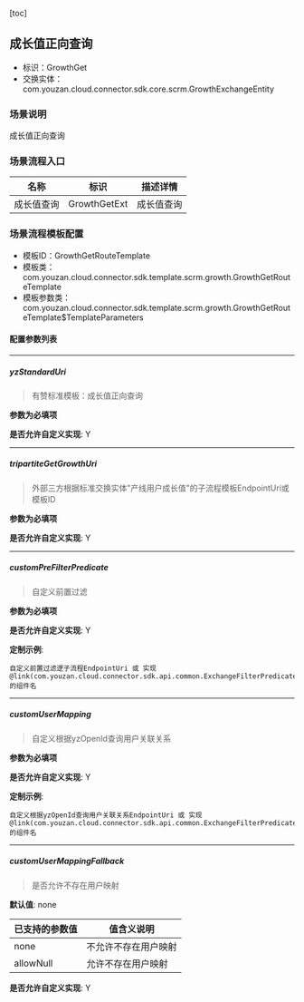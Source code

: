 [toc]

## 成长值正向查询
- 标识：GrowthGet
- 交换实体：com.youzan.cloud.connector.sdk.core.scrm.GrowthExchangeEntity
### 场景说明
成长值正向查询
### 场景流程入口

名称 | 标识 | 描述详情
---|---|---
成长值查询 | GrowthGetExt | 成长值查询

### 场景流程模板配置
- 模板ID：GrowthGetRouteTemplate
- 模板类：com.youzan.cloud.connector.sdk.template.scrm.growth.GrowthGetRouteTemplate
- 模板参数类：com.youzan.cloud.connector.sdk.template.scrm.growth.GrowthGetRouteTemplate$TemplateParameters

#### 配置参数列表

---
##### yzStandardUri
> 有赞标准模板：成长值正向查询

**参数为必填项**


**是否允许自定义实现**: Y

---
##### tripartiteGetGrowthUri
> 外部三方根据标准交换实体"产线用户成长值"的子流程模板EndpointUri或模板ID

**参数为必填项**


**是否允许自定义实现**: Y

---
##### customPreFilterPredicate
> 自定义前置过滤

**参数为必填项**


**是否允许自定义实现**: Y


**定制示例**:
```
自定义前置过滤逻子流程EndpointUri 或 实现@link(com.youzan.cloud.connector.sdk.api.common.ExchangeFilterPredicate)的组件名
```
---
##### customUserMapping
> 自定义根据yzOpenId查询用户关联关系

**参数为必填项**


**是否允许自定义实现**: Y


**定制示例**:
```
自定义根据yzOpenId查询用户关联关系EndpointUri 或 实现@link(com.youzan.cloud.connector.sdk.api.common.ExchangeFilterPredicate)的组件名
```
---
##### customUserMappingFallback
> 是否允许不存在用户映射

**默认值**: none

已支持的参数值 | 值含义说明
---|---
none | 不允许不存在用户映射
allowNull | 允许不存在用户映射

**是否允许自定义实现**: Y


